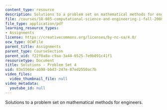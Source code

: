 ```yaml
---
content_type: resource
description: Solutions to a problem set on mathematical methods for engineers.
file: /courses/18-085-computational-science-and-engineering-i-fall-2008/83e5566eab98bbd3247e87ed2550ac7b_pset4.pdf
file_type: application/pdf
learning_resource_types:
- Assignments
license: https://creativecommons.org/licenses/by-nc-sa/4.0/
ocw_type: OCWFile
parent_title: Assignments
parent_type: CourseSection
parent_uid: f22f0a8a-c9aa-3a44-6525-7e9b091c41f1
resourcetype: Document
title: Solutions - Problem Set 4
uid: 83e5566e-ab98-bbd3-247e-87ed2550ac7b
video_files:
  video_thumbnail_file: null
video_metadata:
  youtube_id: null
---
```

Solutions to a problem set on mathematical methods for engineers.